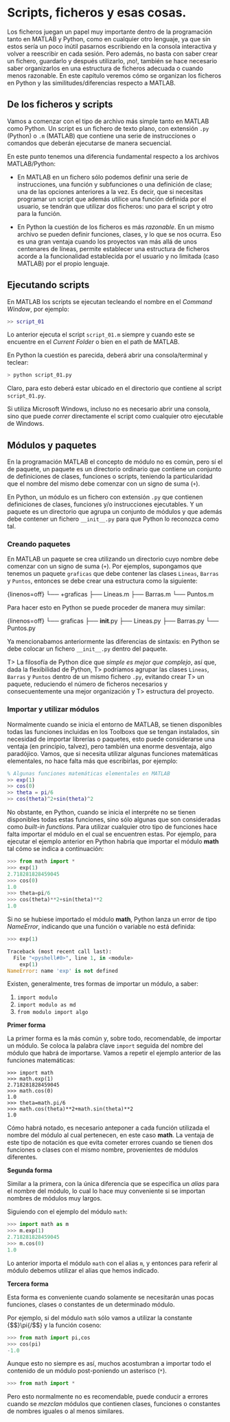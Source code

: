 ﻿# Scripts, ficheros y esas cosas.

Los ficheros juegan un papel muy importante dentro de la programación tanto en MATLAB y Python, 
como en cualquier otro lenguaje, ya que sin estos sería un poco inútil pasarnos escribiendo en la 
consola interactiva y volver a reescribir en cada sesión. Pero además, no basta con saber crear 
un fichero, guardarlo y después utilizarlo, ¡no!, también se hace necesario saber organizarlos 
en una estructura de ficheros adecuada o cuando menos razonable. En este capítulo veremos cómo se 
organizan los ficheros en Python y las similitudes/diferencias respecto a MATLAB.

## De los ficheros y scripts

Vamos a comenzar con el tipo de archivo más simple tanto en MATLAB como Python. Un script es 
un fichero de texto plano, con extensión `.py` (Python) o `.m` (MATLAB) que contiene una serie 
de instrucciones o comandos que deberán ejecutarse de manera secuencial.

En este punto tenemos una diferencia fundamental respecto a los archivos MATLAB/Python: 

* En MATLAB en un fichero sólo podemos definir una serie de instrucciones, una función y subfunciones o
  una definición de clase; una de las opciones anteriores a la vez. Es decir, que si necesitas 
  programar un script que además utilice una función definida por el usuario, se tendrán que utilizar dos 
  ficheros: uno para el script y otro para la función.

* En Python la cuestión de los ficheros es más *razonable*. En un mismo archivo se pueden definir funciones, 
  clases, y lo que se nos ocurra. Eso es una gran ventaja cuando los proyectos van más allá de unos centenares 
  de líneas, permite establecer una estructura de ficheros acorde a la funcionalidad establecida por el 
  usuario y no limitada (caso MATLAB) por el propio lenguaje.

## Ejecutando scripts

En MATLAB los scripts se ejecutan tecleando el nombre en el *Command Window*, por ejemplo:

```matlab
>> script_01
```

Lo anterior ejecuta el script `script_01.m` siempre y cuando este se encuentre en el *Current Folder* 
o bien en el path de MATLAB.

En Python la cuestión es parecida, deberá abrir una consola/terminal y teclear:

```python
> python script_01.py
```

Claro, para esto deberá estar ubicado en el directorio que contiene al script `script_01.py`.

Si utiliza Microsoft Windows, incluso no es necesario abrir una consola, sino que puede *correr* directamente 
el script como cualquier otro ejecutable de Windows.


## Módulos y paquetes

En la programación MATLAB el concepto de módulo no es común, pero sí el de paquete, 
un paquete es un directorio ordinario que contiene un conjunto de definiciones de clases, 
funciones o scripts, teniendo la particularidad que el nombre del mismo debe comenzar 
con un signo de suma (`+`).

En Python, un módulo es un fichero con extensión `.py` que contienen definiciones de clases, 
funciones y/o instrucciones ejecutables. Y un paquete es un directorio que agrupa un conjunto 
de módulos y que además debe contener un fichero `__init__.py` para que Python lo reconozca como 
tal.

### Creando paquetes

En MATLAB un paquete  se crea utilizando un directorio cuyo nombre debe comenzar con un signo 
de suma (`+`). Por ejemplos, supongamos que tenemos un paquete `graficas` que debe contener las clases 
`Lineas`, `Barras` y `Puntos`, entonces se debe crear una estructura como la siguiente:

{linenos=off}
	└── +graficas
	    ├── Lineas.m
	    ├── Barras.m
	    └── Puntos.m

Para hacer esto en Python se puede proceder de manera muy similar:

{linenos=off}
	└── graficas 
	    ├── __init__.py 
	    ├── Lineas.py 
	    ├── Barras.py 
	    └── Puntos.py

Ya mencionabamos anteriormente las diferencias de sintaxis: en Python se debe colocar un fichero `__init__.py` 
dentro del paquete.

T> La filosofía de Python dice que *simple es mejor que complejo*, así que, dada la flexibilidad de Python, 
T> podríamos agrupar las clases `Lineas`, `Barras` y `Puntos` dentro de un mismo fichero `.py`, evitando crear 
T> un paquete, reduciendo el número de ficheros necesarios y consecuentemente una mejor organización y 
T> estructura del proyecto.

### Importar y utilizar módulos

Normalmente cuando se inicia el entorno de MATLAB, se tienen disponibles todas las funciones incluidas en los 
Toolboxs que se tengan instalados, sin necesidad de importar librerías o paquetes, esto puede considerarse una 
ventaja (en principio, talvez), pero también una enorme desventaja, algo paradójico. Vamos, que si necesita 
utilizar algunas funciones matemáticas elementales, no hace falta más que escribirlas, por ejemplo:

```matlab
% Algunas funciones matemáticas elementales en MATLAB
>> exp(1)
>> cos(0)
>> theta = pi/6
>> cos(theta)^2+sin(theta)^2
```

No obstante, en Python, cuando se inicia el interpréte no se tienen disponibles todas estas funciones, sino 
sólo algunas que son consideradas como *built-in functions*. Para utilizar cualquier otro tipo de funciones 
hace falta importar el módulo en el cual se encuentren estas. Por ejemplo, para ejecutar el ejemplo anterior 
en Python habría que importar el módulo **math** tal cómo se indica a continuación:

```python
>>> from math import *
>>> exp(1)
2.718281828459045
>>> cos(0)
1.0
>>> theta=pi/6
>>> cos(theta)**2+sin(theta)**2
1.0
```

Si no se hubiese importado el módulo **math**, Python lanza un error de tipo *NameError*, indicando que una 
función o variable no está definida:

```python
>>> exp(1)

Traceback (most recent call last):
  File "<pyshell#0>", line 1, in <module>
    exp(1)
NameError: name 'exp' is not defined
```

Existen, generalmente, tres formas de importar un módulo, a saber:


1) `import modulo`
2) `import modulo as md`
3) `from modulo import algo`

**Primer forma**

La primer forma es la más común y, sobre todo, recomendable, de importar un módulo. Se coloca la palabra 
clave `import` seguida del nombre del módulo que habrá de importarse. Vamos a repetir el ejemplo anterior de las funciones matemáticas:

```
>>> import math
>>> math.exp(1)
2.718281828459045
>>> math.cos(0)
1.0
>>> theta=math.pi/6
>>> math.cos(theta)**2+math.sin(theta)**2
1.0
```

Cómo habrá notado, es necesario anteponer a cada función utilizada el nombre del módulo al cual pertenecen, en este
caso **math**. La ventaja de este tipo de notación es que evita cometer errores cuando se tienen dos funciones o 
clases con el mismo nombre, provenientes de módulos diferentes.

**Segunda forma**

Similar a la primera, con la única diferencia que se especifica un *alias* para el nombre del módulo, lo cual lo hace 
muy conveniente si se importan nombres de módulos muy largos.

Siguiendo con el ejemplo del módulo `math`:

```python
>>> import math as m
>>> m.exp(1)
2.718281828459045
>>> m.cos(0)
1.0
```

Lo anterior importa el módulo `math` con el alias `m`, y entonces para referir al módulo debemos utilizar 
el alias que hemos indicado.

**Tercera forma**

Esta forma es conveniente cuando solamente se necesitarán unas pocas funciones, clases o constantes de un 
determinado módulo. 

Por ejemplo, si del módulo `math` sólo vamos a utilizar la constante {$$}\pi{/$$} y la función coseno:

```python
>>> from math import pi,cos
>>> cos(pi)
-1.0
```

Aunque esto no siempre es así, muchos acostumbran a importar todo el contenido de un módulo post-poniendo 
un asterisco (`*`).

```python
>>> from math import *
```

Pero esto normalmente no es recomendable, puede conducir a errores cuando se *mezclan* módulos 
que contienen clases, funciones o constantes de nombres iguales o al menos similares.

